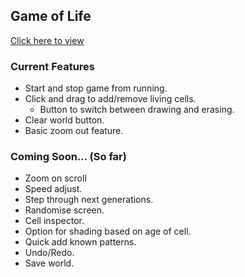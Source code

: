 ## Game of Life

[Click here to view](https://dbuzzin.github.io/game-of-life/)

### Current Features

+ Start and stop game from running.
+ Click and drag to add/remove living cells.
  + Button to switch between drawing and erasing.
+ Clear world button.
+ Basic zoom out feature.

### Coming Soon... (So far)

+ Zoom on scroll
+ Speed adjust.
+ Step through next generations.
+ Randomise screen.
+ Cell inspector.
+ Option for shading based on age of cell.
+ Quick add known patterns.
+ Undo/Redo.
+ Save world.
